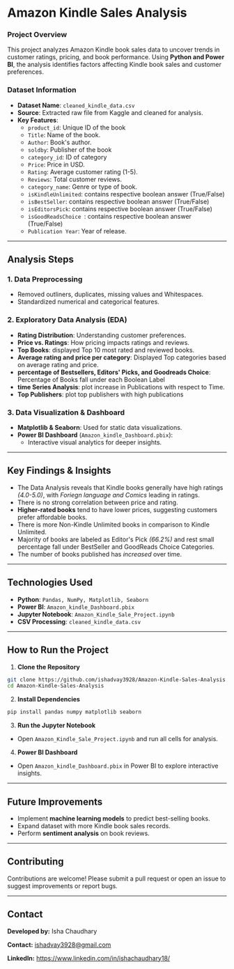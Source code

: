 # Amazon Kindle Sales Analysis  

### **Project Overview**  
This project analyzes Amazon Kindle book sales data to uncover trends in customer ratings, pricing, and book performance. Using **Python and Power BI**, the analysis identifies factors affecting Kindle book sales and customer preferences.  

### Dataset Information  
- **Dataset Name**: `cleaned_kindle_data.csv`  
- **Source**: Extracted raw file from Kaggle and cleaned for analysis.  
- **Key Features**:
  - `product_id`: Unique ID of the book
  - `Title`: Name of the book.
  - `Author`: Book's author.
  - `soldby`: Publisher of the book
  - `category_id`: ID of category 
  - `Price`: Price in USD.  
  - `Rating`: Average customer rating (1-5).  
  - `Reviews`: Total customer reviews.  
  - `category_name`: Genre or type of book.
  - `isKindleUnlimited`: contains respective boolean answer (True/False)   
  - `isBestSeller`: contains respective boolean answer (True/False)   
  - `isEditorsPick`:  contains respective boolean answer (True/False)  
  - `isGoodReadsChoice `: contains respective boolean answer (True/False)  
  - `Publication Year`: Year of release.  

---

##  Analysis Steps  

### **1. Data Preprocessing**  
- Removed outliners, duplicates, missing values and Whitespaces.  
- Standardized numerical and categorical features.  

### **2. Exploratory Data Analysis (EDA)**  
- **Rating Distribution**: Understanding customer preferences.  
- **Price vs. Ratings**: How pricing impacts ratings and reviews.
- **Top Books**: displayed Top 10 most rated and reviewed books.
- **Average rating and price per category**: Displayed Top categories based on average rating and price.
- **percentage of Bestsellers, Editors' Picks, and Goodreads Choice**: Percentage of Books fall under each Boolean Label 
- **time Series Analysis**: plot increase in Publications with respect to Time.
- **Top Publishers**:  plot top publishers with high publications

### **3. Data Visualization & Dashboard**  
- **Matplotlib & Seaborn**: Used for static data visualizations.  
- **Power BI Dashboard** (`Amazon_kindle_Dashboard.pbix`):  
  - Interactive visual analytics for deeper insights.  

---

## Key Findings & Insights  
   - The Data Analysis reveals that Kindle books generally have high ratings *(4.0-5.0)*, with *Foriegn language and Comics* leading in ratings.
   - There is no strong correlation between price and rating.
   - **Higher-rated books** tend to have lower prices, suggesting customers prefer affordable books.
   - There is more Non-Kindle Unlimited books in comparison to Kindle Unlimited.
   - Majority of books are labeled as Editor's Pick *(66.2%)* and rest small percentage fall under BestSeller and GoodReads Choice Categories.
   - The number of books published has *increased* over time.  

---

## Technologies Used  
- **Python**: `Pandas, NumPy, Matplotlib, Seaborn`  
- **Power BI**: `Amazon_kindle_Dashboard.pbix`  
- **Jupyter Notebook**: `Amazon_Kindle_Sale_Project.ipynb`  
- **CSV Processing**: `cleaned_kindle_data.csv`  

---

## How to Run the Project  

1. **Clone the Repository**  
```bash
git clone https://github.com/ishadvay3928/Amazon-Kindle-Sales-Analysis.git
cd Amazon-Kindle-Sales-Analysis
```

2. **Install Dependencies**  
```bash
pip install pandas numpy matplotlib seaborn
```

3. **Run the Jupyter Notebook**  
- Open `Amazon_Kindle_Sale_Project.ipynb` and run all cells for analysis.  

4. **Power BI Dashboard**  
- Open `Amazon_kindle_Dashboard.pbix` in Power BI to explore interactive insights.

---

## Future Improvements  
   - Implement **machine learning models** to predict best-selling books.
   - Expand dataset with more Kindle book sales records.
   - Perform **sentiment analysis** on book reviews.  

---
## Contributing

Contributions are welcome! Please submit a pull request or open an issue to suggest improvements or report bugs.

---
## Contact  

**Developed by:** Isha Chaudhary

**Contact:** ishadvay3928@gmail.com

**LinkedIn:** https://www.linkedin.com/in/ishachaudhary18/
